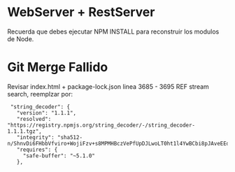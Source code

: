 # WebServer + RestServer

Recuerda que debes ejecutar NPM INSTALL para reconstruir los modulos de Node.

# Git Merge Fallido

Revisar index.html + package-lock.json linea 3685 - 3695 REF stream search,
reemplzar por: 

     "string_decoder": {
       "version": "1.1.1",
       "resolved": "https://registry.npmjs.org/string_decoder/-/string_decoder-1.1.1.tgz",
       "integrity": "sha512-n/ShnvDi6FHbbVfviro+WojiFzv+s8MPMHBczVePfUpDJLwoLT0ht1l4YwBCbi8pJAveEEdnkHyPyTP/mzRfwg==",
       "requires": {
         "safe-buffer": "~5.1.0"
       },

